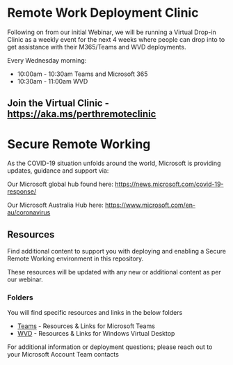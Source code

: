# Remote Work Deployment Clinic

Following on from our initial Webinar, we will be running a Virtual Drop-in Clinic as a weekly event for the next 4 weeks where people can drop into to get assistance with their M365/Teams and WVD deployments.

Every Wednesday morning:
* 10:00am - 10:30am Teams and Microsoft 365
* 10:30am - 11:00am WVD

## Join the Virtual Clinic - https://aka.ms/perthremoteclinic

# Secure Remote Working

As the COVID-19 situation unfolds around the world, Microsoft is providing updates, guidance and support via: 

Our Microsoft global hub found here: https://news.microsoft.com/covid-19-response/ 

Our Microsoft Australia Hub here: https://www.microsoft.com/en-au/coronavirus

## Resources
Find additional content to support you with deploying and enabling a Secure Remote Working environment in this repository. 

These resources will be updated with any new or additional content as per our webinar.

### Folders
You will find specific resources and links in the below folders
*  [Teams](Teams)  - Resources & Links for Microsoft Teams
*  [WVD](WVD)    - Resources & Links for Windows Virtual Desktop

For additional information or deployment questions; please reach out to your Microsoft Account Team contacts
